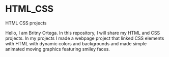 # HTML_CSS
HTML CSS projects

Hello, I am Britny Ortega. In this repository, I will share my HTML and CSS projects. In my projects I made a webpage project that linked CSS elements with HTML with dynamic colors and backgrounds and made simple animated moving graphics featuring smiley faces.
